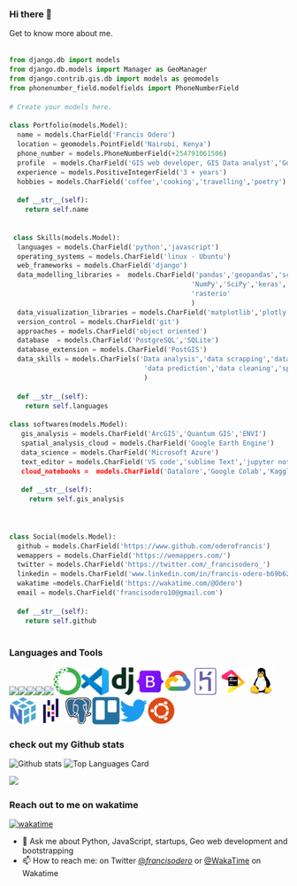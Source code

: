 ### Hi there 👋

Get to know more about me.
```python

from django.db import models
from django.db.models import Manager as GeoManager
from django.contrib.gis.db import models as geomodels
from phonenumber_field.modelfields import PhoneNumberField

# Create your models here.

class Portfolio(models.Model):
  name = models.CharField('Francis Odero')
  location = geomodels.PointField('Nairobi, Kenya')
  phone_number = models.PhoneNumberField(+254791061506)
  profile  = models.CharField('GIS web developer, GIS Data analyst','Google Earth Engine','Python')
  experience = models.PositiveIntegerField('3 + years')
  hobbies = models.CharField('coffee','cooking','travelling','poetry')
  
  def __str__(self):
    return self.name
    
    
 class Skills(models.Model):
  languages = models.CharField('python','javascript')
  operating_systems = models.CharField('linux - Ubuntu')
  web_frameworks = models.CharField('django')
  data_modelling_libraries =  models.CharField('pandas','geopandas','scikit-learn',
                                              'NumPy','SciPy','keras','TensorFlow'
                                              'rasterio'
                                              )
  data_visualization_libraries = models.CharField('matplotlib','plotly','seaborn')
  version_control = models.CharField('git')
  approaches = models.CharField('object oriented')
  database  = models.CharField('PostgreSQL','SQLite')
  database_extension = models.CharField('PostGIS')
  data_skills = models.CharFiels('Data analysis','data scrapping','data visualisation',
                                  'data prediction','data cleaning','spatial data'
                                  )
  
  def __str__(self):
    return self.languages
    
class softwares(models.Model):
   gis_analysis = models.CharField('ArcGIS','Quantum GIS','ENVI')
   spatial_analysis_cloud = models.CharField('Google Earth Engine')
   data_science = models.CharField('Microsoft Azure')
   text_editor = models.CharField('VS code','sublime Text','jupyter notebook)
   cloud_notebooks =  models.CharField('Datalore','Google Colab','Kaggle')
    
   def __str__(self):
     return self.gis_analysis
    
    
    
class Social(models.Model):
  github = models.CharField('https://www.github.com/oderofrancis')
  wemappers = models.CharField('https://wemappers.com/')
  twitter = models.CharField('https://twitter.com/_francisodero_')
  linkedin = models.CharField('www.linkedin.com/in/francis-odero-b69b6219')
  wakatime =models.CharField('https://wakatime.com/@Odero')
  email = models.CharField('francisodero10@gmail.com')
  
  def __str__(self):
    return self.github	
    
 ```
 
 ### Languages and Tools
 
 <img height=50 src="https://cdn.jsdelivr.net/gh/devicons/devicon/icons/python/python-original.svg"/><img height=50 src="https://cdn.jsdelivr.net/gh/devicons/devicon/icons/html5/html5-original.svg" /><img height=50 src="https://cdn.jsdelivr.net/gh/devicons/devicon/icons/css3/css3-original.svg" /><img height=50 src="https://cdn.jsdelivr.net/gh/devicons/devicon/icons/git/git-plain.svg"/><img height=50 src="https://cdn.jsdelivr.net/gh/devicons/devicon/icons/github/github-original.svg"/><img height=50 
src="https://github.com/devicons/devicon/blob/master/icons/anaconda/anaconda-original.svg"/><img height=50 
src="https://github.com/devicons/devicon/blob/master/icons/vscode/vscode-original.svg" /><img height=50 
src="https://github.com/devicons/devicon/blob/master/icons/django/django-plain.svg" /><img height=50 
src="https://github.com/devicons/devicon/blob/master/icons/bootstrap/bootstrap-original.svg" /><img height=50 
src="https://github.com/devicons/devicon/blob/master/icons/googlecloud/googlecloud-original.svg" /><img height=50 
src="https://github.com/devicons/devicon/blob/master/icons/heroku/heroku-original.svg" /><img height=50 
src="https://github.com/devicons/devicon/blob/master/icons/jetbrains/jetbrains-original.svg" /><img height=50 
src="https://github.com/devicons/devicon/blob/master/icons/linux/linux-original.svg" /><img height=50 
src="https://github.com/devicons/devicon/blob/master/icons/numpy/numpy-original.svg" /><img height=50 
src="https://github.com/devicons/devicon/blob/master/icons/pandas/pandas-original.svg" /><img height=50 
src="https://github.com/devicons/devicon/blob/master/icons/postgresql/postgresql-original.svg" /><img height=50 
src="https://github.com/devicons/devicon/blob/master/icons/trello/trello-plain.svg" /><img height=50 
src="https://github.com/devicons/devicon/blob/master/icons/twitter/twitter-original.svg" /><img height=50 
src="https://github.com/devicons/devicon/blob/master/icons/ubuntu/ubuntu-plain.svg" />





 

### check out my Github stats

![Github stats](https://github-readme-stats.vercel.app/api?username=oderofrancis&theme=highcontrast&show_icons=true&count_private=true) ![Top Languages Card](https://github-readme-stats.vercel.app/api/top-langs/?username=oderofrancis&layout=compact)

<img src="https://github-readme-streak-stats.herokuapp.com/?user=zluvsand"/>

### Reach out to me on wakatime

[![wakatime](https://wakatime.com/badge/user/d5c6a673-b491-48c9-af56-061dd6c053b9.svg)](https://wakatime.com/@Odero)


- 💬 Ask me about Python, JavaScript, startups, Geo web development and bootstrapping
- 📫 How to reach me: on Twitter [@_francisodero_](https://twitter.com/_francisodero_) or [@WakaTime](https://wakatime.com/@Odero) on Wakatime

